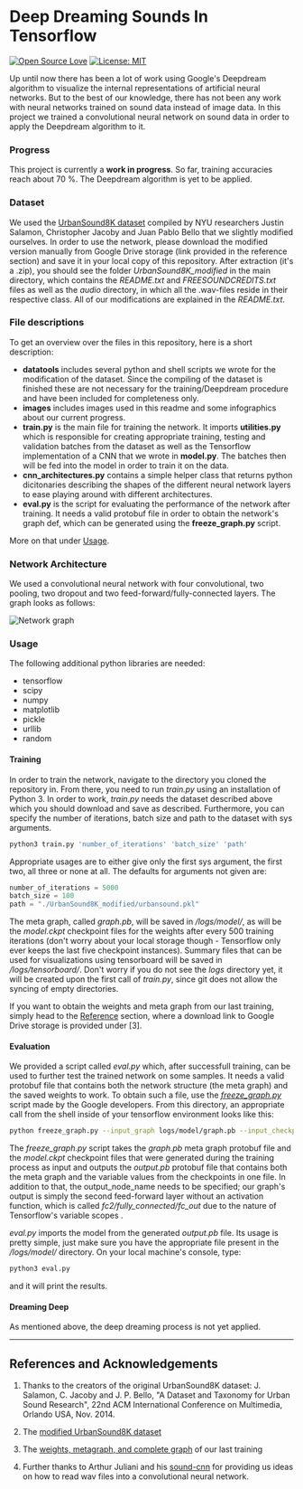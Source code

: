 # Deep Dreaming Sounds In Tensorflow

[![Open Source Love](https://badges.frapsoft.com/os/v2/open-source.svg?v=103)](https://github.com/ellerbrock/open-source-badges/)
[![License: MIT](https://img.shields.io/badge/License-MIT-yellow.svg)](https://opensource.org/licenses/MIT)

Up until now there has been a lot of work using Google's Deepdream algorithm to visualize the internal representations of artificial neural networks. But to the best of our knowledge, there has not been any work with neural networks trained on sound data instead of image data. In this project we trained a convolutional neural network on sound data in order to apply the Deepdream algorithm to it.

### Progress

This project is currently a __work in progress__. So far, training accuracies reach about 70 %. The Deepdream algorithm is yet to be applied.

### Dataset

We used the [UrbanSound8K dataset](https://serv.cusp.nyu.edu/projects/urbansounddataset/urbansound8k.html) compiled by NYU researchers Justin Salamon, Christopher Jacoby and Juan Pablo Bello that we slightly modified ourselves. 
In order to use the network, please download the modified version manually from Google Drive storage (link provided in the reference section) and save it in your local copy of this repository. After extraction (it's a .zip), you should see the folder *UrbanSound8K_modified* in the main directory, which contains the *README.txt* and *FREESOUNDCREDITS.txt* files as well as the *audio* directory, in which all the .wav-files reside in their respective class. All of our modifications are explained in the *README.txt*.

### File descriptions

To get an overview over the files in this repository, here is a short description:

+ __datatools__ includes several python and shell scripts we wrote for the modification of the dataset. Since the compiling of the dataset is finished these are not necessary for the training/Deepdream procedure and have been included for completeness only.
+ __images__ includes images used in this readme and some infographics about our current progress.
+ __train.py__ is the main file for training the network. It imports __utilities.py__ which is responsible for creating appropriate training, testing and validation batches from the dataset as well as the Tensorflow implementation of a CNN that we wrote in __model.py__. The batches then will be fed into the model in order to train it on the data.
+ __cnn_architectures.py__ contains a simple helper class that returns python dicitonaries describing the shapes of the different neural network layers to ease playing around with different architectures.
+ __eval.py__ is the script for evaluating the performance of the network after training. It needs a valid protobuf file in order to obtain the network's graph def, which can be generated using the __freeze_graph.py__ script.

More on that under [Usage](#usage).

### Network Architecture

We used a convolutional neural network with four convolutional, two pooling, two dropout and two feed-forward/fully-connected layers. The graph looks as follows:

![Network graph](https://raw.githubusercontent.com/verrannt/deepdreaming-sounds-tensorflow/master/images/graph_2017-07-26_r2.png)

### Usage

The following additional python libraries are needed:
+ tensorflow
+ scipy
+ numpy
+ matplotlib
+ pickle
+ urllib
+ random

#### Training

In order to train the network, navigate to the directory you cloned the repository in. From there, you need to run _train.py_ using an installation of Python 3. In order to work, _train.py_ needs the dataset described above which you should download and save as described. Furthermore, you can specify the number of iterations, batch size and path to the dataset with sys arguments.

```bash
python3 train.py 'number_of_iterations' 'batch_size' 'path'
```

Appropriate usages are to either give only the first sys argument, the first two, all three or none at all. The defaults for arguments not given are:

```python
number_of_iterations = 5000
batch_size = 100
path = "./UrbanSound8K_modified/urbansound.pkl"
```

The meta graph, called *graph.pb*, will be saved in */logs/model/*, as will be the *model.ckpt* checkpoint files for the weights after every 500 training iterations (don't worry about your local storage though - Tensorflow only ever keeps the last five checkpoint instances). Summary files that can be used for visualizations using tensorboard will be saved in */logs/tensorboard/*. Don't worry if you do not see the *logs* directory yet, it will be created upon the first call of *train.py*, since git does not allow the syncing of empty directories.

If you want to obtain the weights and meta graph from our last training, simply head to the [Reference](#references-and-acknowledgements) section, where a download link to Google Drive storage is provided under [3]. 

#### Evaluation

We provided a script called *eval.py* which, after successfull training, can be used to further test the trained network on some samples. It needs a valid protobuf file that contains both the network structure (the meta graph) and the saved weights to work. To obtain such a file, use the [*freeze_graph.py*](https://github.com/tensorflow/tensorflow/blob/master/tensorflow/python/tools/freeze_graph.py) script made by the Google developers. From this directory, an appropriate call from the shell inside of your tensorflow environment looks like this:

```bash
python freeze_graph.py --input_graph logs/model/graph.pb --input_checkpoint logs/model/model.ckpt --input_binary True --output_graph logs/model/output.pb --output_node_names fc2/fully_connected/fc_out
```

The *freeze_graph.py* script takes the *graph.pb* meta graph protobuf file and the *model.ckpt* checkpoint files that were generated during the training process as input and outputs the *output.pb* protobuf file that contains both the meta graph and the variable values from the checkpoints in one file. In addition to that, the output_node_name needs to be specified; our graph's output is simply the second feed-forward layer without an activation function, which is called *fc2/fully_connected/fc_out* due to the nature of Tensorflow's variable scopes .

*eval.py* imports the model from the generated *output.pb* file. Its usage is pretty simple, just make sure you have the appropriate file present in the */logs/model/* directory. On your local machine's console, type:

```bash
python3 eval.py 
```

and it will print the results.

#### Dreaming Deep

As mentioned above, the deep dreaming process is not yet applied. 

---

## References and Acknowledgements

1. Thanks to the creators of the original UrbanSound8K dataset: J. Salamon, C. Jacoby and J. P. Bello, "A Dataset and Taxonomy for Urban Sound Research", 22nd ACM International Conference on Multimedia, Orlando USA, Nov. 2014.

2. The [modified UrbanSound8K dataset](https://drive.google.com/open?id=0B1Lthv7SdgIbbzJqVHk4U3ZWWHM)

3. The [weights, metagraph, and complete graph]() of our last training

4. Further thanks to Arthur Juliani and his [sound-cnn](https://github.com/awjuliani/sound-cnn) for providing us ideas on how to read wav files into a convolutional neural network.
